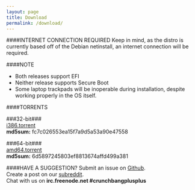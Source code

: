```yaml
---
layout: page
title: Download
permalink: /download/
---
```


####INTERNET CONNECTION REQUIRED
Keep in mind, as the distro is currently based off of the Debian netinstall, an internet connection will be required.

####NOTE
 + Both releases support EFI
 + Neither release supports Secure Boot
 + Some laptop trackpads will be inoperable during installation, despite working properly in the OS itself.

####TORRENTS

###32-bit###  
[i386.torrent](/assets/misc/cbpp-1.0-i386-20150428.iso.torrent)  
**md5sum:** fc7c026553ea15f7a9d5a53a90e47558  

###64-bit###  
[amd64.torrent](/assets/misc/cbpp-1.0-amd64-20150428.iso.torrent)  
**md5sum:** 6d5897245803ef8813674affd499a381  

####HAVE A SUGGESTION?
Submit an issue on [Github](https://github.com/CBPP).  
Create a post on our [subreddit](https://reddit.com/r/crunchbangplusplus).  
Chat with us on **irc.freenode.net #crunchbangplusplus**  
